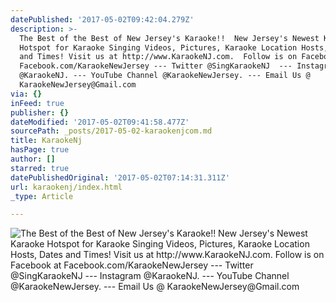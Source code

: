 ```yaml
---
datePublished: '2017-05-02T09:42:04.279Z'
description: >-
  The Best of the Best of New Jersey's Karaoke!!  New Jersey's Newest Karaoke
  Hotspot for Karaoke Singing Videos, Pictures, Karaoke Location Hosts, Dates
  and Times! Visit us at http://www.KaraokeNJ.com.  Follow is on Facebook at
  Facebook.com/KaraokeNewJersey --- Twitter @SingKaraokeNJ  --- Instagram
  @KaraokeNJ. --- YouTube Channel @KaraokeNewJersey. --- Email Us @
  KaraokeNewJersey@Gmail.com 
via: {}
inFeed: true
publisher: {}
dateModified: '2017-05-02T09:41:58.477Z'
sourcePath: _posts/2017-05-02-karaokenjcom.md
title: KaraokeNj
hasPage: true
author: []
starred: true
datePublishedOriginal: '2017-05-02T07:14:31.311Z'
url: karaokenj/index.html
_type: Article

---
```

![The Best of the Best of New Jersey's Karaoke!!  New Jersey's Newest Karaoke Hotspot for Karaoke Singing Videos, Pictures, Karaoke Location Hosts, Dates and Times! Visit us at http://www.KaraokeNJ.com.  Follow is on Facebook at Facebook.com/KaraokeNewJersey --- Twitter @SingKaraokeNJ  --- Instagram @KaraokeNJ. --- YouTube Channel @KaraokeNewJersey. --- Email Us @ KaraokeNewJersey@Gmail.com ](https://s3-us-west-2.amazonaws.com/the-grid-img/p/56a31a250f3a4a5e1b4c5b572d630357c86ad0ff.jpg)